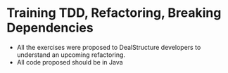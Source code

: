 Training TDD, Refactoring, Breaking Dependencies
===================

* All the exercises were proposed to DealStructure developers to understand an upcoming refactoring.
* All code proposed should be in Java
